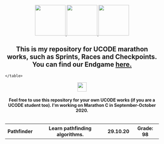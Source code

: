 <head>
    <p align="center">
        <a href="https://ucode.world/en/" target="_blank">
            <img src="https://github.com/PAXANDDOS/UCODE-Marathon-C/blob/master/.git_images/ucode.png?raw=true" height="100px">
        </a>
        <a href="https://unitfactory.net/" target="_blank">
            <img src="https://github.com/PAXANDDOS/UCODE-Marathon-C/blob/master/.git_images/unit.png?raw=true" height="100px">
        </a>
        <a href="https://lms.ucode.world/users/plitovka/" target="_blank">
            <img src="https://github.com/PAXANDDOS/UCODE-Marathon-C/blob/master/.git_images/lms.png?raw=true" height="100px">
        </a>
        <h2 align="center">This is my repository for UCODE marathon works, such as Sprints, Races and Checkpoints. You can find our Endgame <a href="https://github.com/PAXANDDOS/UCODE-Endgame-C" target="_blank">here.</a></h2>
    </p>
</head>

<body>
    <table width="100%" border="0" cellpadding="4" align="left">  
        <tr>
            <th>Pathfinder</th>
            <th>Learn pathfinding algorithms.</th>
            <th>29.10.20</th>
            <th>Grade: 98</th>

    </table>
</body>

<footer>
<p align="center"><img src="https://emojis.slackmojis.com/emojis/images/1531849430/4246/blob-sunglasses.gif?1531849430" width="30"></p>
<h4 align="center">Feel free to use this repository for your own UCODE works (if you are a UCODE student too). I'm working on Marathon C in September-October 2020.</h4>
</footer>
